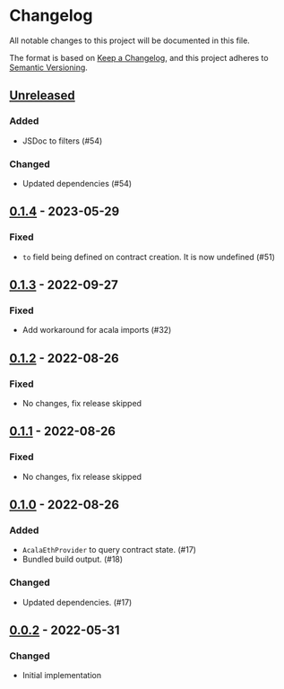 # Changelog
All notable changes to this project will be documented in this file.

The format is based on [Keep a Changelog](https://keepachangelog.com/en/1.0.0/),
and this project adheres to [Semantic Versioning](https://semver.org/spec/v2.0.0.html).

## [Unreleased]
### Added
- JSDoc to filters (#54)

### Changed
- Updated dependencies (#54)

## [0.1.4] - 2023-05-29
### Fixed
- `to` field being defined on contract creation. It is now undefined (#51)

## [0.1.3] - 2022-09-27
### Fixed
- Add workaround for acala imports (#32)

## [0.1.2] - 2022-08-26
### Fixed
- No changes, fix release skipped

## [0.1.1] - 2022-08-26
### Fixed
- No changes, fix release skipped

## [0.1.0] - 2022-08-26
### Added
- `AcalaEthProvider` to query contract state. (#17)
- Bundled build output. (#18)

### Changed
- Updated dependencies. (#17)

## [0.0.2] - 2022-05-31
### Changed
- Initial implementation

[Unreleased]: https://github.com/subquery/datasource-processors/acala-evm/0.1.4...HEAD
[0.1.4]: https://github.com/subquery/datasource-processors/acala-evm/0.1.3...acala-evm/0.1.4
[0.1.3]: https://github.com/subquery/datasource-processors/acala-evm/0.1.2...acala-evm/0.1.3
[0.1.2]: https://github.com/subquery/datasource-processors/acala-evm/0.1.1...acala-evm/0.1.2
[0.1.1]: https://github.com/subquery/datasource-processors/acala-evm/0.1.0...acala-evm/0.1.1
[0.1.0]: https://github.com/subquery/datasource-processors/acala-evm/0.0.2...acala-evm/0.1.0
[0.0.2]: https://github.com/subquery/datasource-processors/tags/acala-evm/0.0.2
